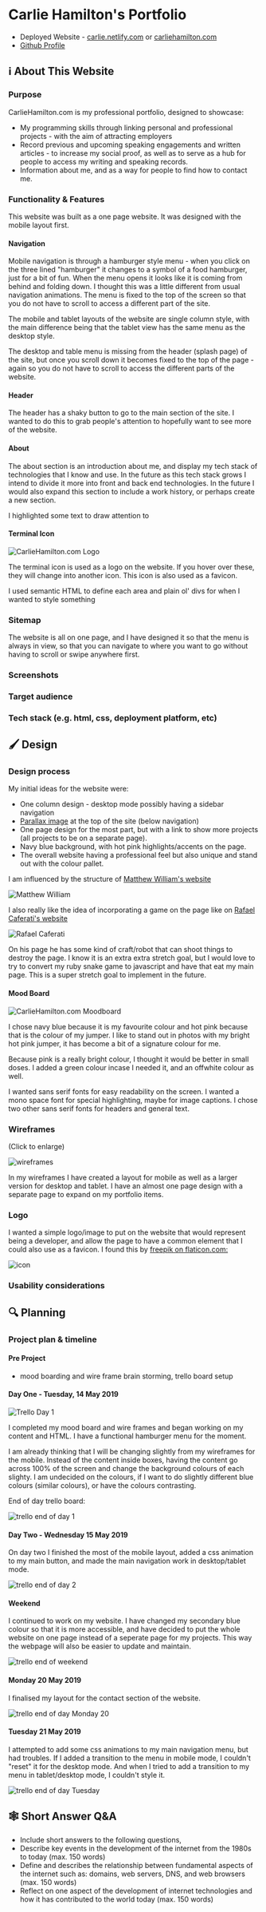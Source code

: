 # Carlie Hamilton's Portfolio

- Deployed Website - [carlie.netlify.com](https://carliehamilton.netlify.com/) or [carliehamilton.com](http://carliehamilton.com)
- [Github Profile](https://github.com/BlueCodeThree/Carlie-Portfolio)

## ℹ️ About This Website

### Purpose

CarlieHamilton.com is my professional portfolio, designed to showcase:
- My programming skills through linking personal and professional projects - with the aim of attracting employers
- Record previous and upcoming speaking engagements and written articles - to increase my social proof, as well as to serve as a hub for people to access my writing and speaking records.
- Information about me, and as a way for people to find how to contact me.


### Functionality & Features

This website was built as a one page website. It was designed with the mobile layout first.

#### Navigation
Mobile navigation is through a hamburger style menu - when you click on the three lined "hamburger" it changes to a symbol of a food hamburger, just for a bit of fun. When the menu opens it looks like it is coming from behind and folding down. I thought this was a little different from usual navigation animations. The menu is fixed to the top of the screen so that you do not have to scroll to access a different part of the site.

The mobile and tablet layouts of the website are single column style, with the main difference being that the tablet view has the same menu as the desktop style.

The desktop and table menu is missing from the header (splash page) of the site, but once you scroll down it becomes fixed to the top of the page - again so you do not have to scroll to access the different parts of the website.

#### Header

The header has a shaky button to go to the main section of the site. I wanted to do this to grab people's attention to hopefully want to see more of the website.

#### About

The about section is an introduction about me, and display my tech stack of technologies that I know and use. In the future as this tech stack grows I intend to divide it more into front and back end technologies. In the future I would also expand this section to include a work history, or perhaps create a new section.

I highlighted some text to draw attention to 

#### Terminal Icon

![ CarlieHamilton.com Logo ]( docs/carlielogo.png )

The terminal icon is used as a logo on the website. If you hover over these, they will change into another icon. This icon is also used as a favicon.



I used semantic HTML to define each area and plain ol' divs for when I wanted to style something

### Sitemap

The website is all on one page, and I have designed it so that the menu is always in view, so that you can navigate to where you want to go without having to scroll or swipe anywhere first.

### Screenshots
### Target audience
### Tech stack (e.g. html, css, deployment platform, etc)

## 🖌 Design

### Design process

My initial ideas for the website were:

- One column design - desktop mode possibly having a sidebar navigation
- [Parallax image](https://alligator.io/css/pure-css-parallax/) at the top of the site (below navigation)
- One page design for the most part, but with a link to show more projects (all projects to be on a separate page).
- Navy blue background, with hot pink highlights/accents on the page.
- The overall website having a professional feel but also unique and stand out with the colour pallet.

I am influenced by the structure of [Matthew William's website](http://findmatthew.com/)

![Matthew William](docs/findmatthew.png)

I also really like the idea of incorporating a game on the page like on [Rafael Caferati's website](https://caferati.me/)

![Rafael Caferati](docs/caferati.png)

On his page he has some kind of craft/robot that can shoot things to destroy the page. I know it is an extra extra stretch goal, but I would love to try to convert my ruby snake game to javascript and have that eat my main page. This is a super stretch goal to implement in the future.

#### Mood Board

![CarlieHamilton.com Moodboard](/docs/moodboard.png)

I chose navy blue because it is my favourite colour and hot pink because that is the colour of my jumper. I like to stand out in photos with my bright hot pink jumper, it has become a bit of a signature colour for me.

Because pink is a really bright colour, I thought it would be better in small doses. I added a green colour incase I needed it, and an offwhite colour as well.

I wanted sans serif fonts for easy readability on the screen. I wanted a mono space font for special highlighting, maybe for image captions. I chose two other sans serif fonts for headers and general text.

### Wireframes

(Click to enlarge)

![wireframes](/docs/wireframe.jpeg)

In my wireframes I have created a layout for mobile as well as a larger version for desktop and tablet. I have an almost one page design with a separate page to expand on my portfolio items.

### Logo

I wanted a simple logo/image to put on the website that would represent being a developer, and allow the page to have a common element that I could also use as a favicon. I found this by [freepik on flaticon.com:](https://www.freepik.com/?__hstc=57440181.cb32c4642b4100318fd2c153520c6b27.1557789566265.1557789566265.1557789566265.1&__hssc=57440181.1.1557789566266&__hsfp=4071572874)

![icon](/docs/icon.png)

### Usability considerations

## 🔍 Planning
### Project plan & timeline

#### Pre Project

- mood boarding and wire frame brain storming, trello board setup

#### Day One - Tuesday, 14 May 2019

![Trello Day 1](/docs/trello14may.png)

I completed my mood board and wire frames and began working on my content and HTML. I have a functional hamburger menu for the moment.

I am already thinking that I will be changing slightly from my wireframes for the mobile. Instead of the content inside boxes, having the content go across 100% of the screen and change the background colours of each slighty. I am undecided on the colours, if I want to do slightly different blue colours (similar colours), or have the colours contrasting.

End of day trello board:

![trello end of day 1](/docs/trello14mayend.png)

#### Day Two - Wednesday 15 May 2019

On day two I finished the most of the mobile layout, added a css animation to my main button, and made the main navigation work in desktop/tablet mode.

![trello end of day 2](/docs/trello15may.png)

#### Weekend

I continued to work on my website. I have changed my secondary blue colour so that it is more accessible, and have decided to put the whole website on one page instead of a seperate page for my projects. This way the webpage will also be easier to update and maintain.

![trello end of weekend](/docs/trello19may.png)


#### Monday 20 May 2019

I finalised my layout for the contact section of the website.

![trello end of day Monday 20](/docs/trello20may.png)

#### Tuesday 21 May 2019

I attempted to add some css animations to my main navigation menu, but had troubles. If I added a transition to the menu in mobile mode, I couldn't "reset" it for the desktop mode. And when I tried to add a transition to my menu in tablet/desktop mode, I couldn't style it.

![trello  end of day Tuesday](/docs/trello21may.png)

## 🕸 Short Answer Q&A
 - Include short answers to the following questions,
 - Describe key events in the development of the internet from the 1980s to today (max. 150 words)
 - Define and describes the relationship between fundamental aspects of the internet such as: domains, web servers, DNS, and web browsers (max. 150 words)
 - Reflect on one aspect of the development of internet technologies and how it has contributed to the world today (max. 150 words)
